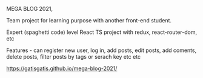 MEGA BLOG 2021, 

Team project for learning purpose with another front-end student.

Expert (spaghetti code) level React TS project with redux, react-router-dom, etc

Features - can register new user, log in, add posts, edit posts, add coments, delete posts, filter posts by tags or serach key etc etc

https://gatisgatis.github.io/mega-blog-2021/
